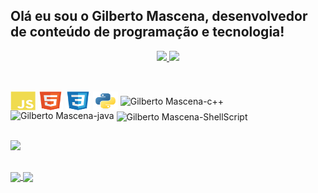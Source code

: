 ## Olá eu sou o Gilberto Mascena, desenvolvedor de conteúdo de programação e tecnologia!
<div align="center">
  
  <a href="https://github.com/Gilberto-Mascena">
  <img height="160em" src="https://github-readme-stats.vercel.app/api?username=Gilberto-Mascena&show_icons=true&theme=merko&include_all_commits=true&count_private=true&show_owner=true"/>
  <img height="160em" src="https://github-readme-stats.vercel.app/api/top-langs/?username=Gilberto-Mascena&layout=compact&langs_count=7&theme=merko"/>
  </a>
  
</div>

##
  
<div style="display: inline_block"><br>
  <img align="center" alt="Gilberto Mascena-Js" height="30" width="40" src="https://raw.githubusercontent.com/devicons/devicon/master/icons/javascript/javascript-plain.svg"/>  
  <img align="center" alt="Gilberto Mascena-HTML" height="30" width="40" 
src="https://raw.githubusercontent.com/devicons/devicon/master/icons/html5/html5-original.svg"/>
  <img align="center" alt="Gilberto Mascena-CSS" height="30" width="40" 
src="https://raw.githubusercontent.com/devicons/devicon/master/icons/css3/css3-original.svg"/>
  <img align="center" alt="Gilberto Mascena-Python" height="30" width="40" src="https://raw.githubusercontent.com/devicons/devicon/master/icons/python/python-original.svg"/>
  <img align="center" alt="Gilberto Mascena-c++" height="30" width="40" 
src="https://cdn.jsdelivr.net/gh/devicons/devicon/icons/cplusplus/cplusplus-original.svg"/>  
<img alingn="center" alt="Gilberto Mascena-java" heitght="30" width="40" 
src="https://cdn.jsdelivr.net/gh/devicons/devicon/icons/java/java-original.svg" />          
  <img align="center" alt="Gilberto Mascena-ShellScript" height="30" width="40" 
src="https://cdn.jsdelivr.net/gh/devicons/devicon/icons/bash/bash-original.svg" />
          

</div>
  
  ##
  
<div>  
  <a href="https://www.linkedin.com/in/gilberto-mascena-96393723a/" target="_blank"><img src="https://img.shields.io/badge/-LinkedIn-%230077B5?style=for-the-badge&logo=linkedin&logoColor=white" target="_blank"></a>
</div>

##

<div>
  <a href="https://github.com/Gilberto-Mascena/dslist">
  <img align="center" src="https://github-readme-stats.vercel.app/api/pin/?username=Gilberto-Mascena&repo=dslist" />    
    
  <a href="https://github.com/Gilberto-Mascena/sts4-java">
  <img align="center" src="https://github-readme-stats.vercel.app/api/pin/?username=Gilberto-Mascena&repo=sts4-java" />  
  
</div> 
